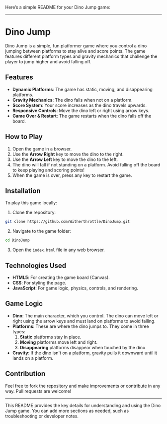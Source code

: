 Here’s a simple README for your Dino Jump game:

---

# Dino Jump

Dino Jump is a simple, fun platformer game where you control a dino jumping between platforms to stay alive and score points. The game features different platform types and gravity mechanics that challenge the player to jump higher and avoid falling off.

## Features

- **Dynamic Platforms**: The game has static, moving, and disappearing platforms.
- **Gravity Mechanics**: The dino falls when not on a platform.
- **Score System**: Your score increases as the dino travels upwards.
- **Responsive Controls**: Move the dino left or right using arrow keys.
- **Game Over & Restart**: The game restarts when the dino falls off the board.

## How to Play

1. Open the game in a browser.
2. Use the **Arrow Right** key to move the dino to the right.
3. Use the **Arrow Left** key to move the dino to the left.
4. The dino will fall if not standing on a platform. Avoid falling off the board to keep playing and scoring points!
5. When the game is over, press any key to restart the game.

## Installation

To play this game locally:

1. Clone the repository:

```bash
git clone https://github.com/Witherthrottle/DinoJump.git
```

2. Navigate to the game folder:

```bash
cd DinoJump
```

3. Open the `index.html` file in any web browser.

## Technologies Used

- **HTML5**: For creating the game board (Canvas).
- **CSS**: For styling the page.
- **JavaScript**: For game logic, physics, controls, and rendering.

## Game Logic

- **Dino**: The main character, which you control. The dino can move left or right using the arrow keys and must land on platforms to avoid falling.
- **Platforms**: These are where the dino jumps to. They come in three types:
  1. **Static** platforms stay in place.
  2. **Moving** platforms move left and right.
  3. **Disappearing** platforms disappear when touched by the dino.
- **Gravity**: If the dino isn't on a platform, gravity pulls it downward until it lands on a platform.

## Contribution

Feel free to fork the repository and make improvements or contribute in any way. Pull requests are welcome!

---

This README provides the key details for understanding and using the Dino Jump game. You can add more sections as needed, such as troubleshooting or developer notes.
